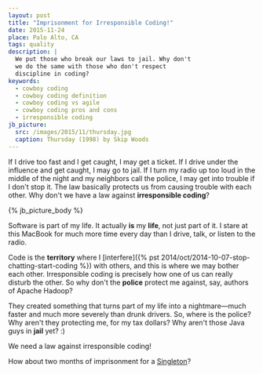```yaml
---
layout: post
title: "Imprisonment for Irresponsible Coding!"
date: 2015-11-24
place: Palo Alto, CA
tags: quality
description: |
  We put those who break our laws to jail. Why don't
  we do the same with those who don't respect
  discipline in coding?
keywords:
  - cowboy coding
  - cowboy coding definition
  - cowboy coding vs agile
  - cowboy coding pros and cons
  - irresponsible coding
jb_picture:
  src: /images/2015/11/thursday.jpg
  caption: Thursday (1998) by Skip Woods
---
```


If I drive too fast and I get caught, I may get a ticket. If I drive
under the influence and get caught, I may go to jail. If I turn my
radio up too loud in the middle of the night and my neighbors call the police,
I may get into trouble if I don't stop it. The law basically protects
us from causing trouble with each other. Why don't we have a law
against **irresponsible coding**?

<!--more-->

{% jb_picture_body %}

Software is part of my life. It actually **is** my **life**, not just part of it. I stare
at this MacBook for much more time every day than I drive, talk, or listen
to the radio.

Code is the **territory** where I
[interfere]({% pst 2014/oct/2014-10-07-stop-chatting-start-coding %})
with others, and this is where
we may bother each other. Irresponsible coding is precisely how one
of us can really disturb the other. So why don't the **police** protect
me against, say, authors of Apache Hadoop?

They created something that turns part of my life into a nightmare&mdash;much
faster and much more severely than drunk drivers. So, where is
the police? Why aren't they protecting me, for my tax dollars? Why
aren't those Java guys in **jail** yet? :)

We need a law against irresponsible coding!

How about two months of imprisonment for a
[Singleton](http://stackoverflow.com/questions/137975/what-is-so-bad-about-singletons)?
